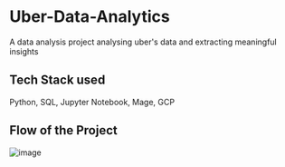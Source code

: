 # Uber-Data-Analytics
A data analysis project analysing uber's data and extracting meaningful insights

## Tech Stack used
Python, SQL, Jupyter Notebook, Mage, GCP

## Flow of the Project
![image](https://github.com/stonedmonk-e/Uber-Data-Analytics/assets/111871083/021bd3eb-a570-4f2a-aee6-851a96d71a40)
